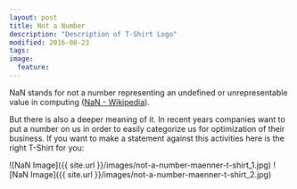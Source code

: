 ```yaml
---
layout: post
title: Not a Number
description: "Description of T-Shirt Logo"
modified: 2016-08-23
tags:
image:
  feature: 
---
```


NaN stands for not a number representing an undefined or unrepresentable value in computing
([NaN - Wikipedia](https://en.wikipedia.org/wiki/NaN)). 

But there is also a deeper meaning of it. In recent years companies want to put a number on us 
in order to easily categorize us for optimization of their business. If you want to make a statement 
against this activities here is the right T-Shirt for you:

![NaN Image]({{ site.url }}/images/not-a-number-maenner-t-shirt_1.jpg)
![NaN Image]({{ site.url }}/images/not-a-number-maenner-t-shirt_2.jpg)
